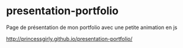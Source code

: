 # presentation-portfolio
Page de présentation de mon portfolio avec une petite animation en js



http://princessgirly.github.io/presentation-portfolio/
